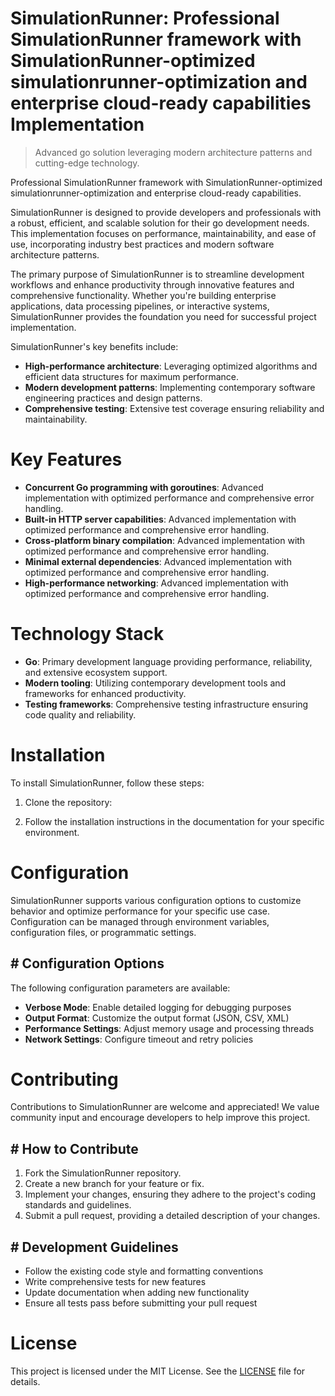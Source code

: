 <!-- fallback_SimulationRunner_20250803093154_88435 -->

# SimulationRunner: Professional SimulationRunner framework with SimulationRunner-optimized simulationrunner-optimization and enterprise cloud-ready capabilities Implementation
> Advanced go solution leveraging modern architecture patterns and cutting-edge technology.

Professional SimulationRunner framework with SimulationRunner-optimized simulationrunner-optimization and enterprise cloud-ready capabilities.

SimulationRunner is designed to provide developers and professionals with a robust, efficient, and scalable solution for their go development needs. This implementation focuses on performance, maintainability, and ease of use, incorporating industry best practices and modern software architecture patterns.

The primary purpose of SimulationRunner is to streamline development workflows and enhance productivity through innovative features and comprehensive functionality. Whether you're building enterprise applications, data processing pipelines, or interactive systems, SimulationRunner provides the foundation you need for successful project implementation.

SimulationRunner's key benefits include:

* **High-performance architecture**: Leveraging optimized algorithms and efficient data structures for maximum performance.
* **Modern development patterns**: Implementing contemporary software engineering practices and design patterns.
* **Comprehensive testing**: Extensive test coverage ensuring reliability and maintainability.

# Key Features

* **Concurrent Go programming with goroutines**: Advanced implementation with optimized performance and comprehensive error handling.
* **Built-in HTTP server capabilities**: Advanced implementation with optimized performance and comprehensive error handling.
* **Cross-platform binary compilation**: Advanced implementation with optimized performance and comprehensive error handling.
* **Minimal external dependencies**: Advanced implementation with optimized performance and comprehensive error handling.
* **High-performance networking**: Advanced implementation with optimized performance and comprehensive error handling.

# Technology Stack

* **Go**: Primary development language providing performance, reliability, and extensive ecosystem support.
* **Modern tooling**: Utilizing contemporary development tools and frameworks for enhanced productivity.
* **Testing frameworks**: Comprehensive testing infrastructure ensuring code quality and reliability.

# Installation

To install SimulationRunner, follow these steps:

1. Clone the repository:


2. Follow the installation instructions in the documentation for your specific environment.

# Configuration

SimulationRunner supports various configuration options to customize behavior and optimize performance for your specific use case. Configuration can be managed through environment variables, configuration files, or programmatic settings.

## # Configuration Options

The following configuration parameters are available:

* **Verbose Mode**: Enable detailed logging for debugging purposes
* **Output Format**: Customize the output format (JSON, CSV, XML)
* **Performance Settings**: Adjust memory usage and processing threads
* **Network Settings**: Configure timeout and retry policies

# Contributing

Contributions to SimulationRunner are welcome and appreciated! We value community input and encourage developers to help improve this project.

## # How to Contribute

1. Fork the SimulationRunner repository.
2. Create a new branch for your feature or fix.
3. Implement your changes, ensuring they adhere to the project's coding standards and guidelines.
4. Submit a pull request, providing a detailed description of your changes.

## # Development Guidelines

* Follow the existing code style and formatting conventions
* Write comprehensive tests for new features
* Update documentation when adding new functionality
* Ensure all tests pass before submitting your pull request

# License

This project is licensed under the MIT License. See the [LICENSE](https://github.com/gary111868/SimulationRunner/blob/main/LICENSE) file for details.
